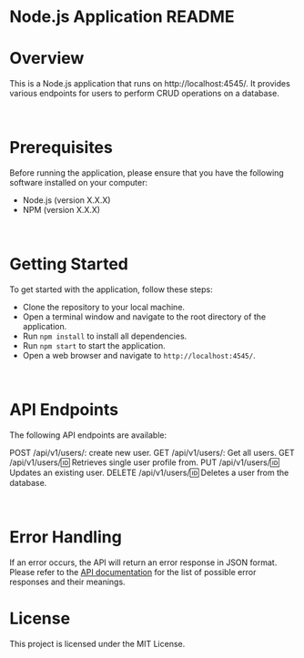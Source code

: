 # **Node.js Application README**

# Overview

This is a Node.js application that runs on http://localhost:4545/. It provides various endpoints for users to perform CRUD operations on a database.

<br>

# Prerequisites

Before running the application, please ensure that you have the following software installed on your computer:

- Node.js (version X.X.X) 
- NPM (version X.X.X) 

<br>

# Getting Started

To get started with the application, follow these steps:

- Clone the repository to your local machine.
- Open a terminal window and navigate to the root directory of the application.
- Run `npm install` to install all dependencies.
- Run `npm start` to start the application.
- Open a web browser and navigate to `http://localhost:4545/`.

<br>

# API Endpoints

The following API endpoints are available:

POST /api/v1/users/: create new user.
GET /api/v1/users/: Get all users.
GET /api/v1/users/:id: Retrieves single user profile from.
PUT /api/v1/users/:id: Updates an existing user.
DELETE /api/v1/users/:id: Deletes a user from the database.

<br>

# Error Handling

If an error occurs, the API will return an error response in JSON format. Please refer to the [API documentation](./APIDocumentation.md) for the list of possible error responses and their meanings.

# License

This project is licensed under the MIT License.
